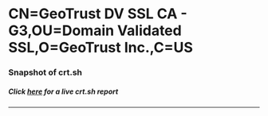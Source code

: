 # CN=GeoTrust DV SSL CA - G3,OU=Domain Validated SSL,O=GeoTrust Inc.,C=US
### Snapshot of crt.sh
##### Click [here](https://crt.sh/?serial=60D3A8B3A609A0F0BBEEAC12182A5BEF) for a live crt.sh report

---
